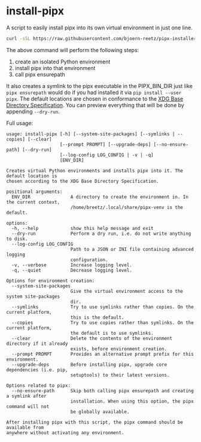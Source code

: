 # install-pipx

A script to easily install pipx into its own virtual environment in just one line.

```bash
curl -sSL https://raw.githubusercontent.com/bjoern-reetz/pipx-installer/main/src/install_pipx.py | python3 -
```

The above command will perform the following steps:

1. create an isolated Python environment
2. install pipx into that environment
3. call pipx ensurepath

It also creates a symlink to the pipx executable in the PIPX_BIN_DIR just like `pipx ensurepath` would do if you had installed it via `pip install --user pipx`.
The default locations are chosen in conformance to the [XDG Base Directory Specification](https://specifications.freedesktop.org/basedir-spec/basedir-spec-latest.html).
You can preview everything that will be done by appending `--dry-run`.

Full usage:

```
usage: install-pipx [-h] [--system-site-packages] [--symlinks | --copies] [--clear]
                    [--prompt PROMPT] [--upgrade-deps] [--no-ensure-path] [--dry-run]
                    [--log-config LOG_CONFIG | -v | -q]
                    [ENV_DIR]

Creates virtual Python environments and installs pipx into it. The default location is
chosen according to the XDG Base Directory Specification.

positional arguments:
  ENV_DIR               A directory to create the environment in. In the current context,
                        /home/breetz/.local/share/pipx-venv is the default.

options:
  -h, --help            show this help message and exit
  --dry-run             Perform a dry run, i.e. do not write anything to disk.
  --log-config LOG_CONFIG
                        Path to a JSON or INI file containing advanced logging
                        configuration.
  -v, --verbose         Increase logging level.
  -q, --quiet           Decrease logging level.

Options for environment creation:
  --system-site-packages
                        Give the virtual environment access to the system site-packages
                        dir.
  --symlinks            Try to use symlinks rather than copies. On the current platform,
                        this is the default.
  --copies              Try to use copies rather than symlinks. On the current platform,
                        the default is to use symlinks.
  --clear               Delete the contents of the environment directory if it already
                        exists, before environment creation.
  --prompt PROMPT       Provides an alternative prompt prefix for this environment.
  --upgrade-deps        Before installing pipx, upgrade core dependencies (i.e. pip,
                        setuptools) to their latest versions.

Options related to pipx:
  --no-ensure-path      Skip both calling pipx ensurepath and creating a symlink after
                        installation. When using this option, the pipx command will not
                        be globally available.

After installing pipx with this script, the pipx command should be available from
anywhere without activating any environment.
```

